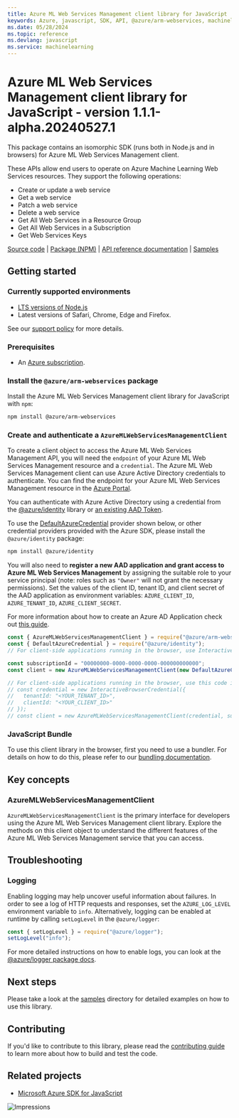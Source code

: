 ```yaml
---
title: Azure ML Web Services Management client library for JavaScript
keywords: Azure, javascript, SDK, API, @azure/arm-webservices, machinelearning
ms.date: 05/28/2024
ms.topic: reference
ms.devlang: javascript
ms.service: machinelearning
---
```

# Azure ML Web Services Management client library for JavaScript - version 1.1.1-alpha.20240527.1 


This package contains an isomorphic SDK (runs both in Node.js and in browsers) for Azure ML Web Services Management client.

These APIs allow end users to operate on Azure Machine Learning Web Services resources. They support the following operations:<ul><li>Create or update a web service</li><li>Get a web service</li><li>Patch a web service</li><li>Delete a web service</li><li>Get All Web Services in a Resource Group </li><li>Get All Web Services in a Subscription</li><li>Get Web Services Keys</li></ul>

[Source code](https://github.com/Azure/azure-sdk-for-js/tree/main/sdk/machinelearning/arm-webservices) |
[Package (NPM)](https://www.npmjs.com/package/@azure/arm-webservices) |
[API reference documentation](/javascript/api/@azure/arm-webservices) |
[Samples](https://github.com/Azure-Samples/azure-samples-js-management)

## Getting started

### Currently supported environments

- [LTS versions of Node.js](https://github.com/nodejs/release#release-schedule)
- Latest versions of Safari, Chrome, Edge and Firefox.

See our [support policy](https://github.com/Azure/azure-sdk-for-js/blob/main/SUPPORT.md) for more details.

### Prerequisites

- An [Azure subscription][azure_sub].

### Install the `@azure/arm-webservices` package

Install the Azure ML Web Services Management client library for JavaScript with `npm`:

```bash
npm install @azure/arm-webservices
```

### Create and authenticate a `AzureMLWebServicesManagementClient`

To create a client object to access the Azure ML Web Services Management API, you will need the `endpoint` of your Azure ML Web Services Management resource and a `credential`. The Azure ML Web Services Management client can use Azure Active Directory credentials to authenticate.
You can find the endpoint for your Azure ML Web Services Management resource in the [Azure Portal][azure_portal].

You can authenticate with Azure Active Directory using a credential from the [@azure/identity][azure_identity] library or [an existing AAD Token](https://github.com/Azure/azure-sdk-for-js/blob/master/sdk/identity/identity/samples/AzureIdentityExamples.md#authenticating-with-a-pre-fetched-access-token).

To use the [DefaultAzureCredential][defaultazurecredential] provider shown below, or other credential providers provided with the Azure SDK, please install the `@azure/identity` package:

```bash
npm install @azure/identity
```

You will also need to **register a new AAD application and grant access to Azure ML Web Services Management** by assigning the suitable role to your service principal (note: roles such as `"Owner"` will not grant the necessary permissions).
Set the values of the client ID, tenant ID, and client secret of the AAD application as environment variables: `AZURE_CLIENT_ID`, `AZURE_TENANT_ID`, `AZURE_CLIENT_SECRET`.

For more information about how to create an Azure AD Application check out [this guide](/azure/active-directory/develop/howto-create-service-principal-portal).

```javascript
const { AzureMLWebServicesManagementClient } = require("@azure/arm-webservices");
const { DefaultAzureCredential } = require("@azure/identity");
// For client-side applications running in the browser, use InteractiveBrowserCredential instead of DefaultAzureCredential. See https://aka.ms/azsdk/js/identity/examples for more details.

const subscriptionId = "00000000-0000-0000-0000-000000000000";
const client = new AzureMLWebServicesManagementClient(new DefaultAzureCredential(), subscriptionId);

// For client-side applications running in the browser, use this code instead:
// const credential = new InteractiveBrowserCredential({
//   tenantId: "<YOUR_TENANT_ID>",
//   clientId: "<YOUR_CLIENT_ID>"
// });
// const client = new AzureMLWebServicesManagementClient(credential, subscriptionId);
```


### JavaScript Bundle
To use this client library in the browser, first you need to use a bundler. For details on how to do this, please refer to our [bundling documentation](https://aka.ms/AzureSDKBundling).

## Key concepts

### AzureMLWebServicesManagementClient

`AzureMLWebServicesManagementClient` is the primary interface for developers using the Azure ML Web Services Management client library. Explore the methods on this client object to understand the different features of the Azure ML Web Services Management service that you can access.

## Troubleshooting

### Logging

Enabling logging may help uncover useful information about failures. In order to see a log of HTTP requests and responses, set the `AZURE_LOG_LEVEL` environment variable to `info`. Alternatively, logging can be enabled at runtime by calling `setLogLevel` in the `@azure/logger`:

```javascript
const { setLogLevel } = require("@azure/logger");
setLogLevel("info");
```

For more detailed instructions on how to enable logs, you can look at the [@azure/logger package docs](https://github.com/Azure/azure-sdk-for-js/tree/main/sdk/core/logger).

## Next steps

Please take a look at the [samples](https://github.com/Azure-Samples/azure-samples-js-management) directory for detailed examples on how to use this library.

## Contributing

If you'd like to contribute to this library, please read the [contributing guide](https://github.com/Azure/azure-sdk-for-js/blob/main/CONTRIBUTING.md) to learn more about how to build and test the code.

## Related projects

- [Microsoft Azure SDK for JavaScript](https://github.com/Azure/azure-sdk-for-js)

![Impressions](https://azure-sdk-impressions.azurewebsites.net/api/impressions/azure-sdk-for-js%2Fsdk%2Fmachinelearning%2Farm-webservices%2FREADME.png)

[azure_cli]: /cli/azure
[azure_sub]: https://azure.microsoft.com/free/
[azure_sub]: https://azure.microsoft.com/free/
[azure_portal]: https://portal.azure.com
[azure_identity]: https://github.com/Azure/azure-sdk-for-js/tree/main/sdk/identity/identity
[defaultazurecredential]: https://github.com/Azure/azure-sdk-for-js/tree/main/sdk/identity/identity#defaultazurecredential

